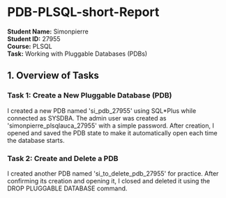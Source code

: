 # PDB-PLSQL-short-Report
**Student Name:** Simonpierre  
**Student ID:** 27955  
**Course:** PLSQL  
**Task:** Working with Pluggable Databases (PDBs)
## 1. Overview of Tasks
### Task 1: Create a New Pluggable Database (PDB)
I created a new PDB named 'si_pdb_27955' using SQL*Plus while connected as SYSDBA. The admin user was created as 'simonpierre_plsqlauca_27955' with a simple password. After creation, I opened and saved the PDB state to make it automatically open each time the database starts.
### Task 2: Create and Delete a PDB
I created another PDB named 'si_to_delete_pdb_27955' for practice. After confirming its creation and opening it, I closed and deleted it using the DROP PLUGGABLE DATABASE command.

